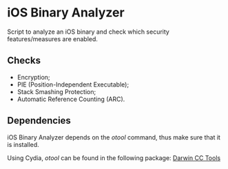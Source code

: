 iOS Binary Analyzer
===================

Script to analyze an iOS binary and check which security features/measures are enabled.

Checks
------

* Encryption;
* PIE (Position-Independent Executable);
* Stack Smashing Protection;
* Automatic Reference Counting (ARC).

Dependencies
------------

iOS Binary Analyzer depends on the _otool_ command, thus make sure that it is installed.

Using Cydia, _otool_ can be found in the following package:  [Darwin CC Tools](http://apt.thebigboss.org/onepackage.php?bundleid=org.coolstar.cctools)

